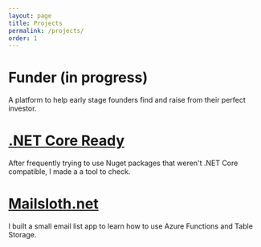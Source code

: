 ```yaml
---
layout: page
title: Projects
permalink: /projects/
order: 1
---
```


# Funder (in progress)
A platform to help early stage founders find and raise from their perfect investor.

# [.NET Core Ready](http://www.dotnetcoreready.com)
After frequently trying to use Nuget packages that weren't .NET Core compatible, I made a a tool to check.

# [Mailsloth.net](https://mailsloth.net)
I built a small email list app to learn how to use Azure Functions and Table Storage.
